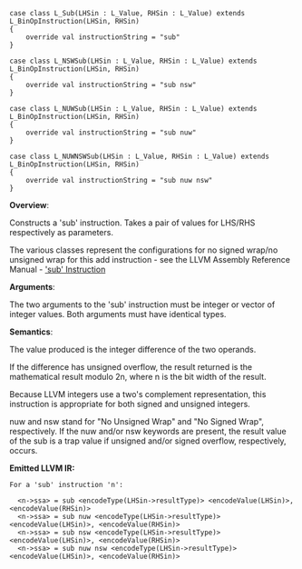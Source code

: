 
```



case class L_Sub(LHSin : L_Value, RHSin : L_Value) extends L_BinOpInstruction(LHSin, RHSin) 
{
    override val instructionString = "sub"
}
    
case class L_NSWSub(LHSin : L_Value, RHSin : L_Value) extends L_BinOpInstruction(LHSin, RHSin) 
{
    override val instructionString = "sub nsw"
}
    
case class L_NUWSub(LHSin : L_Value, RHSin : L_Value) extends L_BinOpInstruction(LHSin, RHSin) 
{
    override val instructionString = "sub nuw"
}
    
case class L_NUWNSWSub(LHSin : L_Value, RHSin : L_Value) extends L_BinOpInstruction(LHSin, RHSin) 
{
    override val instructionString = "sub nuw nsw"
}

```
**Overview**:

Constructs a 'sub' instruction. Takes a pair of values for LHS/RHS respectively as parameters.

The various classes represent the configurations for no signed wrap/no unsigned wrap for this add instruction - see the LLVM Assembly Reference Manual - ['sub' Instruction](http://llvm.org/docs/LangRef.html#i_sub)

**Arguments**:

The two arguments to the 'sub' instruction must be integer or vector of integer values. Both arguments must have identical types.

**Semantics**:

The value produced is the integer difference of the two operands.

If the difference has unsigned overflow, the result returned is the mathematical result modulo 2n, where n is the bit width of the result.

Because LLVM integers use a two's complement representation, this instruction is appropriate for both signed and unsigned integers.

nuw and nsw stand for "No Unsigned Wrap" and "No Signed Wrap", respectively. If the nuw and/or nsw keywords are present, the result value of the sub is a trap value if unsigned and/or signed overflow, respectively, occurs.

**Emitted LLVM IR:**
```
For a 'sub' instruction 'n':

  <n->ssa> = sub <encodeType(LHSin->resultType)> <encodeValue(LHSin)>, <encodeValue(RHSin)>        
  <n->ssa> = sub nuw <encodeType(LHSin->resultType)> <encodeValue(LHSin)>, <encodeValue(RHSin)>    
  <n->ssa> = sub nsw <encodeType(LHSin->resultType)> <encodeValue(LHSin)>, <encodeValue(RHSin)>    
  <n->ssa> = sub nuw nsw <encodeType(LHSin->resultType)> <encodeValue(LHSin)>, <encodeValue(RHSin)>
```